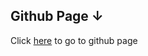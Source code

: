 ## Github Page ↓


Click [here](https://shubham1234a.github.io/TUTORIAL-HUB-2/) to go to github page
